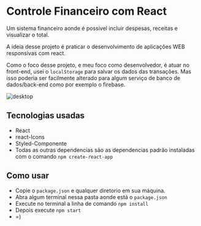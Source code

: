 # Controle Financeiro com React

Um sistema financeiro aonde é possivel incluir despesas,
receitas e visualizar o total.

A ideia desse projeto é praticar o desenvolvimento de
aplicações WEB responsivas com react.

Como o foco desse projeto, e meu foco como desenvolvedor, é atuar no front-end,
usei o `localStorage` para salvar os dados das transações. Mas isso
poderia ser facilmente alterado para algum serviço de banco de dados/back-end
como por exemplo o firebase.

![desktop](https://i.imgur.com/yrdSG8W.png)

## Tecnologias usadas

- React
- react-Icons
- Styled-Componente
- Todas as outras dependencias são as dependencias padrão
instaladas com o comando `npm create-react-app`

## Como usar

- Copie o `package.json` e qualquer diretorio em sua máquina.
- Abra algum terminal nessa pasta aonde está o `package.json`
- Execute no terminal a linha de comando `npm install`
- Depois execute `npm start`
- =)
